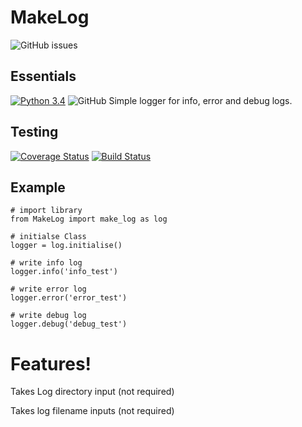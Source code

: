 # **MakeLog**
![GitHub issues](https://img.shields.io/github/issues/darryllane/MakeLog.svg)


**Essentials**
---
[![Python 3.4](https://img.shields.io/badge/python-3.4%20+-green.svg)](https://www.python.org/downloads/release/python-360/) ![GitHub](https://img.shields.io/github/license/darryllane/MakeLog.svg)
Simple logger for info, error and debug logs.

**Testing**
---
[![Coverage Status](https://coveralls.io/repos/github/z4r/python-coveralls/badge.svg?branch=master)](https://coveralls.io/github/z4r/python-coveralls?branch=master) [![Build Status](https://travis-ci.org/darryllane/MakeLog.svg?branch=master)](https://travis-ci.org/darryllane/MakeLog)

**Example**
---

    # import library
    from MakeLog import make_log as log
    
    # initialse Class
    logger = log.initialise()
    
    # write info log
    logger.info('info_test')
    
    # write error log
    logger.error('error_test')
    
    # write debug log
    logger.debug('debug_test')

# **Features!**
Takes Log directory input (not required)

Takes log filename inputs (not required)



